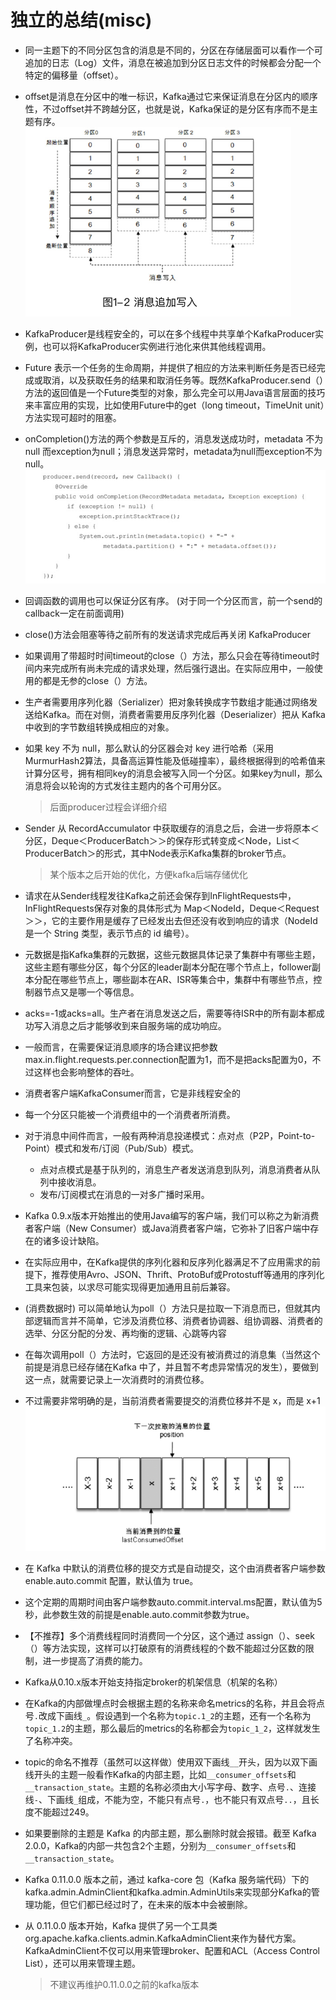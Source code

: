 # 独立的总结(misc)

- 同一主题下的不同分区包含的消息是不同的，分区在存储层面可以看作一个可追加的日志（Log）文件，消息在被追加到分区日志文件的时候都会分配一个特定的偏移量（offset）。
- offset是消息在分区中的唯一标识，Kafka通过它来保证消息在分区内的顺序性，不过offset并不跨越分区，也就是说，Kafka保证的是分区有序而不是主题有序。
![](img/misc_images/offset_message_unique_mark_in_partition.png)

- KafkaProducer是线程安全的，可以在多个线程中共享单个KafkaProducer实例，也可以将KafkaProducer实例进行池化来供其他线程调用。
- Future 表示一个任务的生命周期，并提供了相应的方法来判断任务是否已经完成或取消，以及获取任务的结果和取消任务等。既然KafkaProducer.send（）方法的返回值是一个Future类型的对象，那么完全可以用Java语言层面的技巧来丰富应用的实现，比如使用Future中的get（long timeout，TimeUnit unit）方法实现可超时的阻塞。

- onCompletion()方法的两个参数是互斥的，消息发送成功时，metadata 不为 null 而exception为null；消息发送异常时，metadata为null而exception不为null。
![](img/misc_images/send_callback.png)

- 回调函数的调用也可以保证分区有序。 (对于同一个分区而言，前一个send的callback一定在前面调用)
- close()方法会阻塞等待之前所有的发送请求完成后再关闭 KafkaProducer
- 如果调用了带超时时间timeout的close（）方法，那么只会在等待timeout时间内来完成所有尚未完成的请求处理，然后强行退出。在实际应用中，一般使用的都是无参的close（）方法。

- 生产者需要用序列化器（Serializer）把对象转换成字节数组才能通过网络发送给Kafka。而在对侧，消费者需要用反序列化器（Deserializer）把从 Kafka 中收到的字节数组转换成相应的对象。
- 如果 key 不为 null，那么默认的分区器会对 key 进行哈希（采用MurmurHash2算法，具备高运算性能及低碰撞率），最终根据得到的哈希值来计算分区号，拥有相同key的消息会被写入同一个分区。如果key为null，那么消息将会以轮询的方式发往主题内的各个可用分区。 
    > 后面producer过程会详细介绍

- Sender 从 RecordAccumulator 中获取缓存的消息之后，会进一步将原本＜分区，Deque＜ProducerBatch＞＞的保存形式转变成＜Node，List＜ ProducerBatch＞的形式，其中Node表示Kafka集群的broker节点。
    > 某个版本之后开始的优化，方便kafka后端存储优化                                                                

- 请求在从Sender线程发往Kafka之前还会保存到InFlightRequests中，InFlightRequests保存对象的具体形式为 Map＜NodeId，Deque＜Request＞＞，它的主要作用是缓存了已经发出去但还没有收到响应的请求（NodeId 是一个 String 类型，表示节点的 id 编号）。

- 元数据是指Kafka集群的元数据，这些元数据具体记录了集群中有哪些主题，这些主题有哪些分区，每个分区的leader副本分配在哪个节点上，follower副本分配在哪些节点上，哪些副本在AR、ISR等集合中，集群中有哪些节点，控制器节点又是哪一个等信息。

- acks=-1或acks=all。生产者在消息发送之后，需要等待ISR中的所有副本都成功写入消息之后才能够收到来自服务端的成功响应。

- 一般而言，在需要保证消息顺序的场合建议把参数max.in.flight.requests.per.connection配置为1，而不是把acks配置为0，不过这样也会影响整体的吞吐。

- 消费者客户端KafkaConsumer而言，它是非线程安全的

- 每一个分区只能被一个消费组中的一个消费者所消费。

- 对于消息中间件而言，一般有两种消息投递模式：点对点（P2P，Point-to-Point）模式和发布/订阅（Pub/Sub）模式。
    - 点对点模式是基于队列的，消息生产者发送消息到队列，消息消费者从队列中接收消息。
    - 发布/订阅模式在消息的一对多广播时采用。

- Kafka 0.9.x版本开始推出的使用Java编写的客户端，我们可以称之为新消费者客户端（New Consumer）或Java消费者客户端，它弥补了旧客户端中存在的诸多设计缺陷。

- 在实际应用中，在Kafka提供的序列化器和反序列化器满足不了应用需求的前提下，推荐使用Avro、JSON、Thrift、ProtoBuf或Protostuff等通用的序列化工具来包装，以求尽可能实现得更加通用且前后兼容。

- (消费数据时) 可以简单地认为poll（）方法只是拉取一下消息而已，但就其内部逻辑而言并不简单，它涉及消费位移、消费者协调器、组协调器、消费者的选举、分区分配的分发、再均衡的逻辑、心跳等内容

- 在每次调用poll（）方法时，它返回的是还没有被消费过的消息集（当然这个前提是消息已经存储在Kafka 中了，并且暂不考虑异常情况的发生），要做到这一点，就需要记录上一次消费时的消费位移。

- 不过需要非常明确的是，当前消费者需要提交的消费位移并不是 x，而是 x+1
![](img/misc_images/offset_commit.png)

- 在 Kafka 中默认的消费位移的提交方式是自动提交，这个由消费者客户端参数enable.auto.commit 配置，默认值为 true。
- 这个定期的周期时间由客户端参数auto.commit.interval.ms配置，默认值为5秒，此参数生效的前提是enable.auto.commit参数为true。

- 【不推荐】多个消费线程同时消费同一个分区，这个通过 assign（）、seek（）等方法实现，这样可以打破原有的消费线程的个数不能超过分区数的限制，进一步提高了消费的能力。

- Kafka从0.10.x版本开始支持指定broker的机架信息（机架的名称）

- 在Kafka的内部做埋点时会根据主题的名称来命名metrics的名称，并且会将点号`.`改成下画线`_`。假设遇到一个名称为`topic.1_2`的主题，还有一个名称为`topic_1.2`的主题，那么最后的metrics的名称都会为`topic_1_2`，这样就发生了名称冲突。
- topic的命名不推荐（虽然可以这样做）使用双下画线`__`开头，因为以双下画线开头的主题一般看作Kafka的内部主题，比如`__consumer_offsets`和`__transaction_state`。主题的名称必须由大小写字母、数字、点号`.`、连接线`-`、下画线`_`组成，不能为空，不能只有点号`.`，也不能只有双点号`..`，且长度不能超过249。

- 如果要删除的主题是 Kafka 的内部主题，那么删除时就会报错。截至 Kafka 2.0.0，Kafka的内部一共包含2个主题，分别为`__consumer_offsets`和`__transaction_state`。

-  Kafka 0.11.0.0 版本之前，通过 kafka-core 包（Kafka 服务端代码）下的kafka.admin.AdminClient和kafka.admin.AdminUtils来实现部分Kafka的管理功能，但它们都已经过时了，在未来的版本中会被删除。
- 从 0.11.0.0 版本开始，Kafka 提供了另一个工具类org.apache.kafka.clients.admin.KafkaAdminClient来作为替代方案。KafkaAdminClient不仅可以用来管理broker、配置和ACL（Access Control List），还可以用来管理主题。
    > 不建议再维护0.11.0.0之前的kafka版本                                                                                            

                                                                                                                                                                                                                               